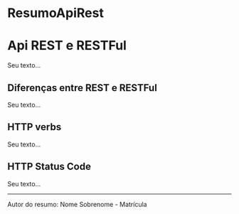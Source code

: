 # ResumoApiRest

# Api REST e RESTFul

Seu texto...

## Diferenças entre REST e RESTFul

Seu texto...

## HTTP verbs

Seu texto...

## HTTP Status Code

Seu texto...

---

Autor do resumo: Nome Sobrenome - Matrícula
